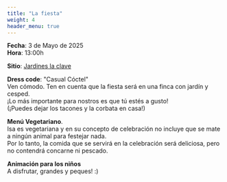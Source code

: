 ```yaml
---
title: "La fiesta"
weight: 4
header_menu: true
---
```



**Fecha**: 3 de Mayo de 2025 <br />
**Hora**: 13:00h


**Sitio**: [Jardines la clave](https://maps.app.goo.gl/234ycG7ryKviRH7V6)

**Dress code**:  "Casual Cóctel" <br/>
Ven cómodo. Ten en cuenta que la fiesta será en una finca con jardín y cesped. <br>
¡Lo más importante para nostros es que tú estés a gusto! <br />
(¡Puedes dejar los tacones y la corbata en casa!)

**Menú Vegetariano**. <br />
Isa es vegetariana y en su concepto de celebración no incluye que se mate a ningún animal para festejar nada. <br />
Por lo tanto, la comida que se servirá en la celebración será deliciosa, pero no contendrá concarne ni pescado.


**Animación para los niños** <br />
A disfrutar, grandes y peques! :)